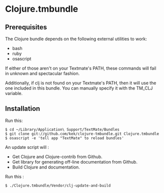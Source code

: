# Clojure.tmbundle

## Prerequisites

The Clojure bundle depends on the following external utilities to work:

* bash
* ruby
* osascript

If either of those aren't on your Textmate's PATH, these commands will fail in unknown and spectacular fashion.

Additionally, if clj is not found on your Textmate's PATH, then it will use the one included in this bundle. You can manually specify it with the TM_CLJ variable.

## Installation

Run this:
 
	$ cd ~/Library/Application\ Support/TextMate/Bundles
	$ git clone git://github.com/kek/clojure-tmbundle.git Clojure.tmbundle
	$ osascript -e 'tell app "TextMate" to reload bundles'

An update script will :

* Get Clojure and Clojure-contrib from Github.
* Get library for generating off-line documentation from Github.
* Build Clojure and documentation.

Run this :

	$ ./Clojure.tmbundle/Vendor/clj-update-and-build
